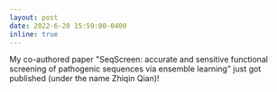 ```yaml
---
layout: post
date: 2022-6-20 15:59:00-0400
inline: true
---
```


My co-authored paper "SeqScreen: accurate and sensitive functional screening of pathogenic sequences via ensemble learning" just got published (under the name Zhiqin Qian)!

